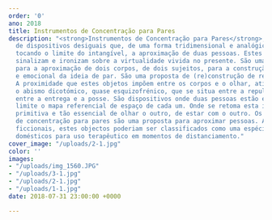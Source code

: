 ```yaml
---
order: '0'
ano: 2018
title: Instrumentos de Concentração para Pares
description: "<strong>Instrumentos de Concentração para Pares</strong>, é um conjunto
  de dispositivos desiguais que, de uma forma tridimensional e analógica, impõem,
  tocando o limite do intangível, a aproximação de duas pessoas. Estes dispositivos
  sinalizam e ironizam sobre a virtualidade vivida no presente. São uma proposta
  para a aproximação de dois corpos, de dois sujeitos, para a construção física
  e emocional da ideia de par. São uma proposta de (re)construção de relações.
  A proximidade que estes objetos impõem entre os corpos e o olhar, atira o par para
  o abismo dicotómico, quase esquizofrénico, que se situa entre a repulsa e o desejo,
  entre a entrega e a posse. São dispositivos onde duas pessoas estão e levam ao
  limite o mapa referencial de espaço de cada um. Onde se retoma esta ideia tão
  primitiva e tão essencial de olhar o outro, de estar com o outro. Os instrumentos
  de concentração para pares são uma proposta para aproximar pessoas. Ainda que
  ficcionais, estes objectos poderiam ser classificados como uma espécie de utensílios
  domésticos para uso terapêutico em momentos de distanciamento."
cover_image: "/uploads/2-1.jpg"
color: ''
images:
- "/uploads/img_1560.JPG"
- "/uploads/3-1.jpg"
- "/uploads/2-1.jpg"
- "/uploads/1-1.jpg"
date: 2018-07-31 23:00:00 +0000

---
```

